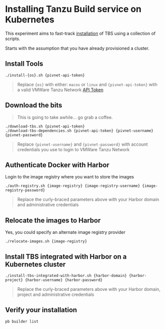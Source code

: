 # Installing Tanzu Build service on Kubernetes

This experiment aims to fast-track [installation](https://docs.pivotal.io/build-service/0-1-0/installing.html) of TBS using a collection of scripts.

Starts with the assumption that you have already provisioned a cluster.

## Install Tools

```
./install-{os}.sh {pivnet-api-token}
```
> Replace `{os}` with either: `macos` or `linux` and `{pivnet-api-token}` with a valid VMWare Tanzu Network [API Token](https://network.pivotal.io/users/dashboard/edit-profile)

## Download the bits

> This is going to take awhile... go grab a coffee.

```
./download-tbs.sh {pivnet-api-token}
./download-tbs-dependencies.sh {pivnet-api-token} {pivnet-username} {pivnet-password}
```
> Replace `{pivnet-username}` and `{pivnet-password}` with account credentials you use to login to VMWare Tanzu Network

## Authenticate Docker with Harbor

Login to the image registry where you want to store the images

```
./auth-registry.sh {image-registry} {image-registry-username} {image-registry-password}
```
> Replace the curly-braced parameters above with your Harbor domain and administrative credentials

## Relocate the images to Harbor

Yes, you could specify an alternate image registry provider

```
./relocate-images.sh {image-registry}
```

## Install TBS integrated with Harbor on a Kubernetes cluster

```
./install-tbs-integrated-with-harbor.sh {harbor-domain} {harbor-project} {harbor-username} {harbor-password}
```
> Replace the curly-braced parameters above with your Harbor domain, project and administrative credentials

## Verify your installation

```
pb builder list
```
